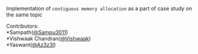 Implementation of `contiguous memory allocation` as a part of case study on the same topic

Contributors:<br>
  *Sampath([@Sampu3011](https://github.com/sampu3011))<br>
  *Vishwaak Chandran([@Vishwaak](https://github.com/Vishwaak))<br>
  *Yaswant([@Az3z3l](https://github.com/Az3z3l))
